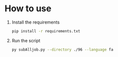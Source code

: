 

# How to use

 1. Install the requirements

    ```bash
    pip install -r requirements.txt
    ```

 2. Run the script

    ```bash
    py subAlljob.py --directory ./96 --language fa 
    ```




